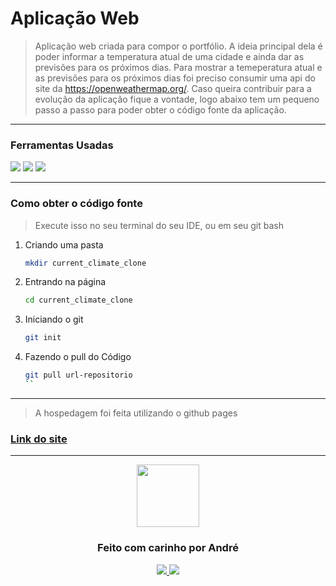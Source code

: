 # Aplicação Web 

> Aplicação web criada para compor o portfólio. A ideia principal dela é poder informar a temperatura atual de uma cidade e ainda dar as previsões para os próximos dias. Para mostrar a temeperatura atual e as previsões para os próximos dias foi preciso consumir uma api do site da https://openweathermap.org/. Caso queira contribuir para a evolução da aplicação fique a vontade, logo abaixo tem um pequeno passo a passo para poder obter o código fonte da aplicação. 
> 
<hr />

### Ferramentas Usadas 
<img src="https://img.shields.io/badge/HTML5-E34F26?style=for-the-badge&logo=html5&logoColor=white" />
<img src="https://img.shields.io/badge/CSS3-1572B6?style=for-the-badge&logo=css3&logoColor=white" />
<img src="https://img.shields.io/badge/JavaScript-F7DF1E?style=for-the-badge&logo=javascript&logoColor=black" />

<hr />

### Como obter o código fonte
> Execute isso no seu terminal do seu IDE, ou em seu git bash
1. Criando uma pasta

   ```sh
   mkdir current_climate_clone
   ```

2. Entrando na página

   ```sh
   cd current_climate_clone
   ```
   
3. Iniciando o git

   ```sh
   git init
   ```

4. Fazendo o pull do Código

   ```sh
   git pull url-repositorio
   ``
   
<hr />

> A hospedagem foi feita utilizando o github pages <br />
### <a href="https://vianaandre.github.io/current_climate/" > Link do site </a>

<hr />

<p align="center" >
<img src="https://media.tenor.com/images/04874f6ec9cdae3f47b6abfff09cb60c/tenor.gif" width="100"/>
</p>
<h3 align="center">Feito com carinho por André</h3>
<p align="center">
<a href="https://www.linkedin.com/in/andr%C3%A9-viana-133353190/">
<img src="https://img.shields.io/badge/LinkedIn-0077B5?style=for-the-badge&logo=linkedin&logoColor=white" />
</a>
<a href="https://andreviana.vercel.app/">
<img src="https://res.cloudinary.com/andreimagens/image/upload/v1625767607/buttonPortfolio_rtsuzq.svg" />
</a>
</p>
